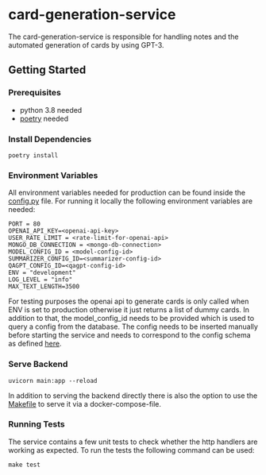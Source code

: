 # card-generation-service
The card-generation-service is responsible for handling notes and the automated generation of cards by using GPT-3.

## Getting Started

### Prerequisites
- python 3.8 needed
- [poetry](https://python-poetry.org/) needed

### Install Dependencies
```
poetry install
```

### Environment Variables
All environment variables needed for production can be found inside the [config.py](./config.py) file. For running it locally the following environment variables are needed:

```
PORT = 80
OPENAI_API_KEY=<openai-api-key>
USER_RATE_LIMIT = <rate-limit-for-openai-api>
MONGO_DB_CONNECTION = <mongo-db-connection>
MODEL_CONFIG_ID = <model-config-id>
SUMMARIZER_CONFIG_ID=<summarizer-config-id>
QAGPT_CONFIG_ID=<qagpt-config-id>
ENV = "development"
LOG_LEVEL = "info"
MAX_TEXT_LENGTH=3500
```
For testing purposes the openai api to generate cards is only called when ENV is set to production otherwise it just returns a list of dummy cards. In addition to that, the model_config_id needs to be provided which is used to query a config from the database. The config needs to be inserted manually before starting the service and needs to correspond to the config schema as defined [here](./models/ModelConfig.py).

### Serve Backend
```
uvicorn main:app --reload
```

In addition to serving the backend directly there is also the option to use the [Makefile](./Makefile) to serve it via a docker-compose-file.

### Running Tests
The service contains a few unit tests to check whether the http handlers are working as expected. To run the tests the following command can be used:

```
make test
```
